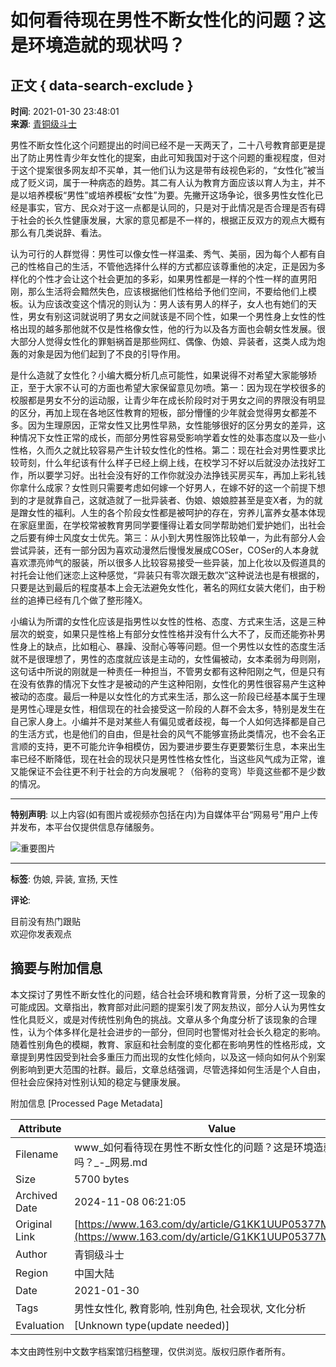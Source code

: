 # 如何看待现在男性不断女性化的问题？这是环境造就的现状吗？

## 正文 { data-search-exclude }


**时间**: 2021-01-30 23:48:01  
**来源**: [青铜级斗士](https://www.163.com/dy/media/T1552782999994.html)  

男性不断女性化这个问题提出的时间已经不是一天两天了，二十八号教育部更是提出了防止男性青少年女性化的提案，由此可知我国对于这个问题的重视程度，但对于这个提案很多网友却不买单，其一他们认为这是带有歧视色彩的，“女性化”被当成了贬义词，属于一种病态的趋势。其二有人认为教育方面应该以育人为主，并不是以培养模板“男性”或培养模板“女性”为要。先撇开这场争论，很多男性女性化已经是事实，官方、民众对于这一点都是认同的，只是对于此情况是否合理是否有碍于社会的长久性健康发展，大家的意见都是不一样的，根据正反双方的观点大概有那么有几类说辞、看法。

认为可行的人群觉得：男性可以像女性一样温柔、秀气、美丽，因为每个人都有自己的性格自己的生活，不管他选择什么样的方式都应该尊重他的决定，正是因为多样化的个性才会让这个社会更加的多彩，如果男性都是一样的个性一样的直男阳刚，那么生活将会黯然失色，应该根据他们性格给予他们空间，不要给他们上模板。认为应该改变这个情况的则认为：男人该有男人的样子，女人也有她们的天性，男女有别这词就说明了男女之间就该是不同个性，如果一个男性身上女性的性格出现的越多那他就不仅是性格像女性，他的行为以及各方面也会朝女性发展。很大部分人觉得女性化的罪魁祸首是那些网红、偶像、伪娘、异装者，这类人成为炮轰的对象是因为他们起到了不良的引导作用。

是什么造就了女性化？小编大概分析几点可能性，如果说得不对希望大家能够矫正，至于大家不认可的方面也希望大家保留意见勿喷。第一：因为现在学校很多的校服都是男女不分的运动服，让青少年在成长阶段时对于男女之间的界限没有明显的区分，再加上现在各地区性教育的短板，部分懵懂的少年就会觉得男女都差不多。因为生理原因，正常女性又比男性早熟，女性能够很好的区分男女的差异，这种情况下女性正常的成长，而部分男性容易受影响学着女性的处事态度以及一些小性格，久而久之就比较容易产生计较女性化的性格。第二：现在社会对男性要求比较苛刻，什么年纪该有什么样子已经上纲上线，在校学习不好以后就没办法找好工作，所以要学习好。出社会没有好的工作你就没办法挣钱买房买车，再加上彩礼钱你拿什么成家？女性则只需要考虑如何嫁一个好男人，在嫁不好的这一个前提下想到的才是就靠自己，这就造就了一批异装者、伪娘、娘娘腔甚至是变X者，为的就是蹭女性的福利。人生的各个阶段女性都是被呵护的存在，穷养儿富养女基本体现在家庭里面，在学校常被教育男同学要懂得让着女同学帮助她们爱护她们，出社会之后要有绅士风度女士优先。第三：从小到大男性服饰比较单一，为此有部分人会尝试异装，还有一部分因为喜欢动漫然后慢慢发展成COSer，COSer的人本身就喜欢漂亮帅气的服装，所以很多人比较容易接受一些异装，加上化妆以及假道具的衬托会让他们迷恋上这种感觉，“异装只有零次跟无数次”这种说法也是有根据的，只要是达到最后的程度基本上会无法避免女性化，著名的网红女装大佬们，由于粉丝的追捧已经有几个做了整形隆X。

小编认为所谓的女性化应该是指男性以女性的性格、态度、方式来生活，这是三种层次的蜕变，如果只是性格上有部分女性性格并没有什么大不了，反而还能弥补男性身上的缺点，比如粗心、暴躁、没耐心等等问题。但一个男性以女性的态度生活就不是很理想了，男性的态度就应该是主动的，女性偏被动，女本柔弱为母则刚，这句话中所说的刚就是一种责任一种担当，不管男女都有这种阳刚之气，但是只有在没有依靠的情况下女性才是被动的产生这种阳刚，女性化的男性很容易产生这种被动的态度。最后一种是以女性化的方式来生活，那么这一阶段已经基本属于生理是男性心理是女性，相信现在的社会接受这一阶段的人群不会太多，特别是发生在自己家人身上。小编并不是对某些人有偏见或者歧视，每一个人如何选择都是自己的生活方式，也是他们的自由，但是社会的风气不能够宣扬此类情况，也不会名正言顺的支持，更不可能允许争相模仿，因为要进步要生存更要繁衍生息，本来出生率已经不断降低，现在社会的现状只是男性性格女性化，当这些风气成为正常，谁又能保证不会往更不利于社会的方向发展呢？（俗称的变弯）毕竟这些都不是少数的情况。

---

**特别声明**: 以上内容(如有图片或视频亦包括在内)为自媒体平台“网易号”用户上传并发布，本平台仅提供信息存储服务。

![重要图片](http://cms-bucket.nosdn.127.net/7ad1c43378d74647a446a479964cbc9c20161223121518.jpg)

---

**标签**: 伪娘, 异装, 宣扬, 天性

**评论**:  

目前没有热门跟贴  
欢迎你发表观点

## 摘要与附加信息

<!-- tcd_abstract -->
本文探讨了男性不断女性化的问题，结合社会环境和教育背景，分析了这一现象的可能成因。文章指出，教育部对此问题的提案引发了网友热议，部分人认为男性女性化具贬义，或是对传统性别角色的挑战。文章从多个角度分析了该现象的合理性，认为个体多样化是社会进步的一部分，但同时也警惕对社会长久稳定的影响。随着性别角色的模糊，教育、家庭和社会制度的变化都在影响男性的性格形成，文章提到男性因受到社会多重压力而出现的女性化倾向，以及这一倾向如何从个别案例影响到更大范围的社群。最后，文章总结强调，尽管选择如何生活是个人自由，但社会应保持对性别认知的稳定与健康发展。
<!-- tcd_abstract_end -->

附加信息 [Processed Page Metadata]

| Attribute       | Value                                  |
|-----------------|----------------------------------------|
| Filename        | www_如何看待现在男性不断女性化的问题？这是环境造就的现状吗？_-_网易.md                             |
| Size            | 5700 bytes                           |
| Archived Date   | 2024-11-08 06:21:05                             |
| Original Link   | [https://www.163.com/dy/article/G1KK1UUP05377MP0.html](https://www.163.com/dy/article/G1KK1UUP05377MP0.html)                       |
| Author          | 青铜级斗士                               |
| Region          | 中国大陆                               |
| Date            | 2021-01-30                                 |
| Tags            | 男性女性化, 教育影响, 性别角色, 社会现状, 文化分析                                 |
| Evaluation            | [Unknown type(update needed)]                                 |
<!-- tcd_table_end -->

本文由跨性别中文数字档案馆归档整理，仅供浏览。版权归原作者所有。

